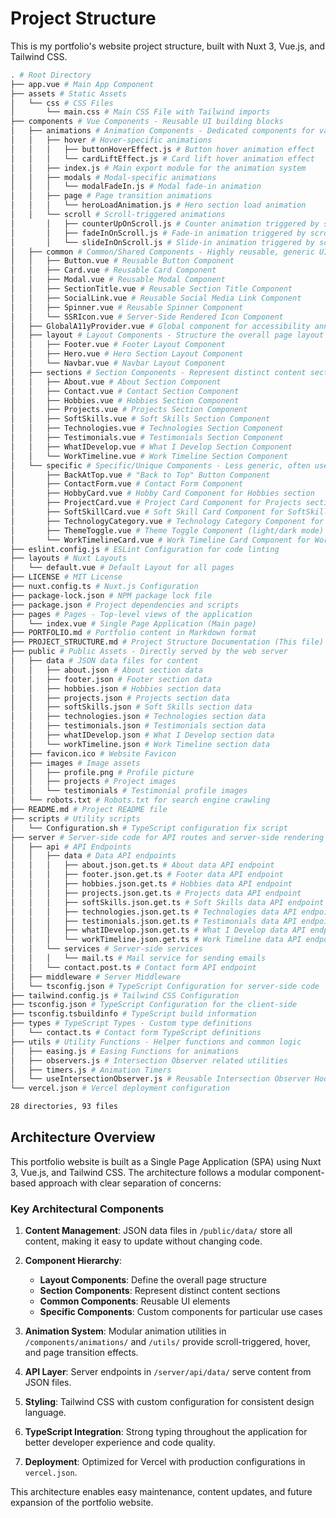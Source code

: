 # Project Structure

This is my portfolio's website project structure, built with Nuxt 3, Vue.js, and Tailwind CSS.

```zsh
. # Root Directory
├── app.vue # Main App Component
├── assets # Static Assets
│   └── css # CSS Files
│       └── main.css # Main CSS File with Tailwind imports
├── components # Vue Components - Reusable UI building blocks
│   ├── animations # Animation Components - Dedicated components for various animation types
│   │   ├── hover # Hover-specific animations
│   │   │   ├── buttonHoverEffect.js # Button hover animation effect
│   │   │   └── cardLiftEffect.js # Card lift hover animation effect
│   │   ├── index.js # Main export module for the animation system
│   │   ├── modals # Modal-specific animations
│   │   │   └── modalFadeIn.js # Modal fade-in animation
│   │   ├── page # Page transition animations
│   │   │   └── heroLoadAnimation.js # Hero section load animation
│   │   └── scroll # Scroll-triggered animations
│       │   ├── counterUpOnScroll.js # Counter animation triggered by scroll
│       │   ├── fadeInOnScroll.js # Fade-in animation triggered by scroll
│       │   └── slideInOnScroll.js # Slide-in animation triggered by scroll
│   ├── common # Common/Shared Components - Highly reusable, generic UI elements
│   │   ├── Button.vue # Reusable Button Component
│   │   ├── Card.vue # Reusable Card Component
│   │   ├── Modal.vue # Reusable Modal Component
│   │   ├── SectionTitle.vue # Reusable Section Title Component
│   │   ├── SocialLink.vue # Reusable Social Media Link Component
│   │   ├── Spinner.vue # Reusable Spinner Component
│   │   └── SSRIcon.vue # Server-Side Rendered Icon Component
│   ├── GlobalA11yProvider.vue # Global component for accessibility announcements (e.g., screen reader)
│   ├── layout # Layout Components - Structure the overall page layout
│   │   ├── Footer.vue # Footer Layout Component
│   │   ├── Hero.vue # Hero Section Layout Component
│   │   └── Navbar.vue # Navbar Layout Component
│   ├── sections # Section Components - Represent distinct content sections of the portfolio
│   │   ├── About.vue # About Section Component
│   │   ├── Contact.vue # Contact Section Component
│   │   ├── Hobbies.vue # Hobbies Section Component
│   │   ├── Projects.vue # Projects Section Component
│   │   ├── SoftSkills.vue # Soft Skills Section Component
│   │   ├── Technologies.vue # Technologies Section Component
│   │   ├── Testimonials.vue # Testimonials Section Component
│   │   ├── WhatIDevelop.vue # What I Develop Section Component
│   │   └── WorkTimeline.vue # Work Timeline Section Component
│   └── specific # Specific/Unique Components - Less generic, often used in one or two places
│       ├── BackAtTop.vue # "Back to Top" Button Component
│       ├── ContactForm.vue # Contact Form Component
│       ├── HobbyCard.vue # Hobby Card Component for Hobbies section
│       ├── ProjectCard.vue # Project Card Component for Projects section
│       ├── SoftSkillCard.vue # Soft Skill Card Component for SoftSkills section
│       ├── TechnologyCategory.vue # Technology Category Component for Technologies section
│       ├── ThemeToggle.vue # Theme Toggle Component (light/dark mode)
│       └── WorkTimelineCard.vue # Work Timeline Card Component for WorkTimeline section
├── eslint.config.js # ESLint Configuration for code linting
├── layouts # Nuxt Layouts
│   └── default.vue # Default Layout for all pages
├── LICENSE # MIT License
├── nuxt.config.ts # Nuxt.js Configuration
├── package-lock.json # NPM package lock file
├── package.json # Project dependencies and scripts
├── pages # Pages - Top-level views of the application
│   └── index.vue # Single Page Application (Main page)
├── PORTFOLIO.md # Portfolio content in Markdown format
├── PROJECT_STRUCTURE.md # Project Structure Documentation (This file)
├── public # Public Assets - Directly served by the web server
│   ├── data # JSON data files for content
│   │   ├── about.json # About section data
│   │   ├── footer.json # Footer section data
│   │   ├── hobbies.json # Hobbies section data
│   │   ├── projects.json # Projects section data
│   │   ├── softSkills.json # Soft Skills section data
│   │   ├── technologies.json # Technologies section data
│   │   ├── testimonials.json # Testimonials section data
│   │   ├── whatIDevelop.json # What I Develop section data
│   │   └── workTimeline.json # Work Timeline section data
│   ├── favicon.ico # Website Favicon
│   ├── images # Image assets
│   │   ├── profile.png # Profile picture
│   │   ├── projects # Project images
│   │   └── testimonials # Testimonial profile images
│   └── robots.txt # Robots.txt for search engine crawling
├── README.md # Project README file
├── scripts # Utility scripts
│   └── Configuration.sh # TypeScript configuration fix script
├── server # Server-side code for API routes and server-side rendering
│   ├── api # API Endpoints
│   │   ├── data # Data API endpoints
│   │   │   ├── about.json.get.ts # About data API endpoint
│   │   │   ├── footer.json.get.ts # Footer data API endpoint
│   │   │   ├── hobbies.json.get.ts # Hobbies data API endpoint
│   │   │   ├── projects.json.get.ts # Projects data API endpoint
│   │   │   ├── softSkills.json.get.ts # Soft Skills data API endpoint
│   │   │   ├── technologies.json.get.ts # Technologies data API endpoint
│   │   │   ├── testimonials.json.get.ts # Testimonials data API endpoint
│   │   │   ├── whatIDevelop.json.get.ts # What I Develop data API endpoint
│   │   │   └── workTimeline.json.get.ts # Work Timeline data API endpoint
│   │   └── services # Server-side services
│   │   │   └── mail.ts # Mail service for sending emails
│   │   └── contact.post.ts # Contact form API endpoint
│   ├── middleware # Server Middleware
│   └── tsconfig.json # TypeScript Configuration for server-side code
├── tailwind.config.js # Tailwind CSS Configuration
├── tsconfig.json # TypeScript Configuration for the client-side
├── tsconfig.tsbuildinfo # TypeScript build information
├── types # TypeScript Types - Custom type definitions
│   └── contact.ts # Contact form TypeScript definitions
├── utils # Utility Functions - Helper functions and common logic
│   ├── easing.js # Easing Functions for animations
│   ├── observers.js # Intersection Observer related utilities
│   ├── timers.js # Animation Timers
│   └── useIntersectionObserver.js # Reusable Intersection Observer Hook
└── vercel.json # Vercel deployment configuration

28 directories, 93 files
```

## Architecture Overview

This portfolio website is built as a Single Page Application (SPA) using Nuxt 3, Vue.js, and Tailwind CSS. The architecture follows a modular component-based approach with clear separation of concerns:

### Key Architectural Components

1. **Content Management**: JSON data files in `/public/data/` store all content, making it easy to update without changing code.

2. **Component Hierarchy**:
   - **Layout Components**: Define the overall page structure
   - **Section Components**: Represent distinct content sections
   - **Common Components**: Reusable UI elements
   - **Specific Components**: Custom components for particular use cases

3. **Animation System**: Modular animation utilities in `/components/animations/` and `/utils/` provide scroll-triggered, hover, and page transition effects.

4. **API Layer**: Server endpoints in `/server/api/data/` serve content from JSON files.

5. **Styling**: Tailwind CSS with custom configuration for consistent design language.

6. **TypeScript Integration**: Strong typing throughout the application for better developer experience and code quality.

7. **Deployment**: Optimized for Vercel with production configurations in `vercel.json`.

This architecture enables easy maintenance, content updates, and future expansion of the portfolio website.
